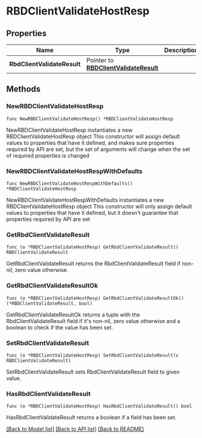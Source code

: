 # RBDClientValidateHostResp

## Properties

Name | Type | Description | Notes
------------ | ------------- | ------------- | -------------
**RbdClientValidateResult** | Pointer to [**RBDClientValidateResult**](RBDClientValidateResult.md) |  | [optional] 

## Methods

### NewRBDClientValidateHostResp

`func NewRBDClientValidateHostResp() *RBDClientValidateHostResp`

NewRBDClientValidateHostResp instantiates a new RBDClientValidateHostResp object
This constructor will assign default values to properties that have it defined,
and makes sure properties required by API are set, but the set of arguments
will change when the set of required properties is changed

### NewRBDClientValidateHostRespWithDefaults

`func NewRBDClientValidateHostRespWithDefaults() *RBDClientValidateHostResp`

NewRBDClientValidateHostRespWithDefaults instantiates a new RBDClientValidateHostResp object
This constructor will only assign default values to properties that have it defined,
but it doesn't guarantee that properties required by API are set

### GetRbdClientValidateResult

`func (o *RBDClientValidateHostResp) GetRbdClientValidateResult() RBDClientValidateResult`

GetRbdClientValidateResult returns the RbdClientValidateResult field if non-nil, zero value otherwise.

### GetRbdClientValidateResultOk

`func (o *RBDClientValidateHostResp) GetRbdClientValidateResultOk() (*RBDClientValidateResult, bool)`

GetRbdClientValidateResultOk returns a tuple with the RbdClientValidateResult field if it's non-nil, zero value otherwise
and a boolean to check if the value has been set.

### SetRbdClientValidateResult

`func (o *RBDClientValidateHostResp) SetRbdClientValidateResult(v RBDClientValidateResult)`

SetRbdClientValidateResult sets RbdClientValidateResult field to given value.

### HasRbdClientValidateResult

`func (o *RBDClientValidateHostResp) HasRbdClientValidateResult() bool`

HasRbdClientValidateResult returns a boolean if a field has been set.


[[Back to Model list]](../README.md#documentation-for-models) [[Back to API list]](../README.md#documentation-for-api-endpoints) [[Back to README]](../README.md)


